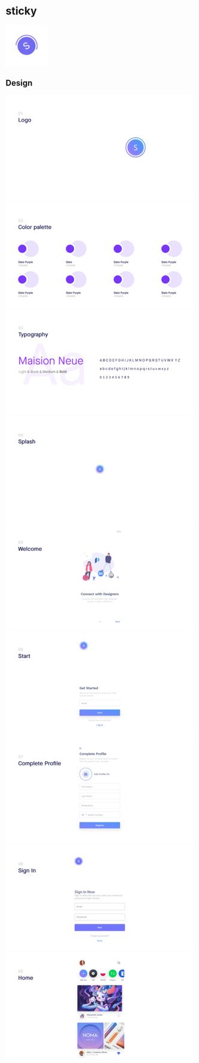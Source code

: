 # sticky

<img src="assets/image/animated_logo.gif" alt="stick_logo" border="0"
width="112"/>

## Design

<!-- <img src="assets/image/0001.jpg" alt="logo" border="0" /> -->
![logo](assets/image/0001.jpg)
![Color palette](assets/image/0002.jpg)
![Typography](assets/image/0003.jpg)
![Splash](assets/image/0004.jpg)
![Welcome](assets/image/0005.jpg)
![Start](assets/image/0006.jpg)
![Complete Profile](assets/image/0007.jpg)
![Sign In](assets/image/0008.jpg)
![Home](assets/image/0009.jpg)
